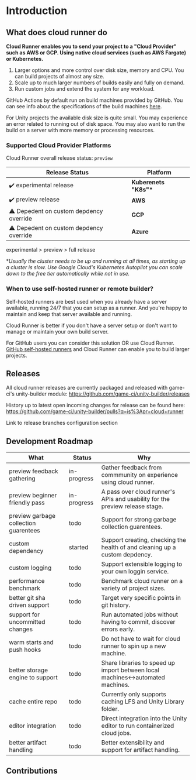 # Introduction

## What does cloud runner do

**Cloud Runner enables you to send your project to a "Cloud Provider" such as AWS or GCP. Using native cloud services (such as AWS Fargate) or Kubernetes.**

1. Larger options and more control over disk size, memory and CPU. You can build projects of almost any size.
2. Scale up to much larger numbers of builds easily and fully on demand.
3. Run custom jobs and extend the system for any workload.

GitHub Actions by default run on build machines provided by GitHub. You can see info about the specifications of the build machines [here](https://docs.github.com/en/actions/using-github-hosted-runners/about-github-hosted-runners).

For Unity projects the available disk size is quite small. You may experience an error related to running out of disk space. You may also want to run the build on a server with more memory or processing resources.

### Supported Cloud Provider Platforms

Cloud Runner overall release status: `preview`

| Release Status                         | Platform               |
| -------------------------------------- | ---------------------- |
| ✔️ experimental release                | **Kuberenets "K8s"\*** |
| ✔️ preview release                     | **AWS**                |
| ⚠ Depedent on custom depdency override | **GCP**                |
| ⚠ Depedent on custom depdency override | **Azure**              |

experimental > preview > full release

\*_Usually the cluster needs to be up and running at all times, as starting up a cluster is slow._
_Use Google Cloud's Kubernetes Autopilot you can scale down to the free tier automatically while not in use._

### When to use self-hosted runner or remote builder?

Self-hosted runners are best used when you already have a server available, running 24/7 that you can setup as a runner. And you're happy to maintain and keep that server available and running.

Cloud Runner is better if you don't have a server setup or don't want to manage or maintain your own build server.

For GitHub users you can consider this solution OR use Cloud Runner.
[GitHub self-hosted runners](https://docs.github.com/en/actions/hosting-your-own-runners/about-self-hosted-runners) and Cloud Runner can enable you to build larger projects.

## Releases

All cloud runner releases are currently packaged and released with game-ci's unity-builder module:
https://github.com/game-ci/unity-builder/releases

History up to latest open incoming changes for release can be found here:
https://github.com/game-ci/unity-builder/pulls?q=is%3Apr+cloud+runner

Link to release branches configuration section

## Development Roadmap

| What                                  | Status      | Why                                                                             |
| ------------------------------------- | ----------- | ------------------------------------------------------------------------------- |
| preview feedback gathering            | in-progress | Gather feedback from commmunity on experience using cloud runner.               |
| preview beginner friendly pass        | in-progress | A pass over cloud runner's APIs and usability for the preview release stage.    |
| preview garbage collection guarentees | todo        | Support for strong garbage collection guarentees.                               |
| custom dependency                     | started     | Support creating, checking the health of and cleaning up a custom depdency.     |
| custom logging                        | todo        | Support extensible logging to your own loggin service.                          |
| performance benchmark                 | todo        | Benchmark cloud runner on a variety of project sizes.                           |
| better git sha driven support         | todo        | Target very specific points in git history.                                     |
| support for uncommitted changes       | todo        | Run automated jobs without having to commit, discover errors early.             |
| warm starts and push hooks            | todo        | Do not have to wait for cloud runner to spin up a new machine.                  |
| better storage engine to support      | todo        | Share libraries to speed up import between local machines<->automated machines. |
| cache entire repo                     | todo        | Currently only supports caching LFS and Unity Library folder.                   |
| editor integration                    | todo        | Direct integration into the Unity editor to run containerized cloud jobs.       |
| better artifact handling              | todo        | Better extensibility and support for artifact handling.                         |

## Contributions

